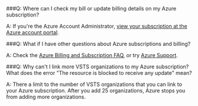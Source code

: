 
###Q:  Where can I check my bill or update billing details on my Azure subscription?

A:  If you're the Azure Account Administrator, 
[view your subscription at the Azure account portal](https://portal.azure.com).

###Q: What if I have other questions about Azure subscriptions and billing?

A: Check the 
[Azure Billing and Subscription FAQ](https://azure.microsoft.com/documentation/articles/billing-subscription-faq/), 
or try [Azure Support](https://azure.microsoft.com/support/options/).

###Q: Why can't I link more VSTS organizations to my Azure subscription?  What does the error "The resource is blocked to receive any update" mean?

A: There a limit to the number of VSTS organizations that you can link to your Azure subscription.  After you add 25 
organizations, Azure stops you from adding more organizations.

